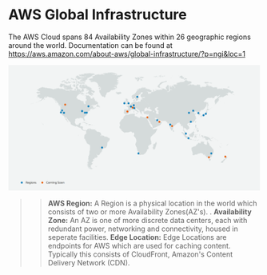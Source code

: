 # AWS Global Infrastructure

The AWS Cloud spans 84 Availability Zones within 26 geographic regions around the world. Documentation can be found at https://aws.amazon.com/about-aws/global-infrastructure/?p=ngi&loc=1 

![alt text](https://github.com/Kloud26/aws/blob/master/global-infrastructure/AWS-Global-Infrastructure.PNG)

>>**AWS Region:** A Region is a physical location in the world which consists of two or more Availability Zones(AZ's).
.
>>**Availability Zone:** An AZ is one of more discrete data centers, each with redundant power, networking and connectivity, housed in seperate facilities. 
>>**Edge Location:** Edge Locations are endpoints for AWS which are used for caching content. Typically this consists of CloudFront, Amazon's Content Delivery Network (CDN).